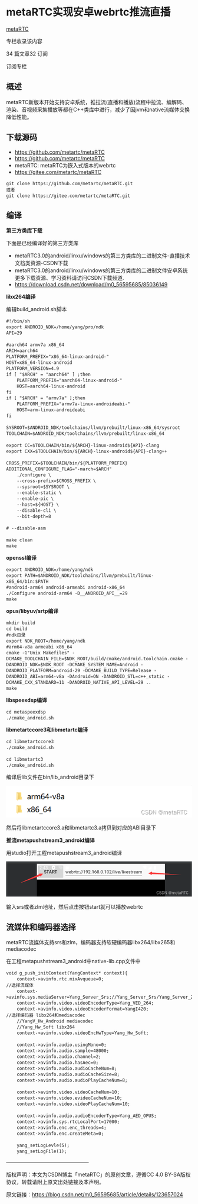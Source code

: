 # metaRTC实现安卓webrtc推流直播


[metaRTC](https://blog.csdn.net/m0_56595685/category_11474470.html)

专栏收录该内容

34 篇文章32 订阅

订阅专栏

## 概述 ##

metaRTC新版本开始支持安卓系统，推拉流(直播和播放)流程中拉流、编解码、渲染、音视频采集播放等都在C++类库中进行，减少了因jvm和native流媒体交换降低性能。

## 下载源码 ##

- https://github.com/metartc/metaRTC
- https://github.com/metartc/metaRTC
- metaRTC: metaRTC为嵌入式版本的webrtc
- https://gitee.com/metartc/metaRTC

```
git clone https://github.com/metartc/metaRTC.git
或者
git clone https://gitee.com/metartc/metaRTC.git
```

## 编译 ##

**第三方类库下载**

下面是已经编译好的第三方类库

- metaRTC3.0的android/linxu/windows的第三方类库的二进制文件-直播技术文档类资源-CSDN下载
- metaRTC3.0的android/linxu/windows的第三方类库的二进制文件安卓系统更多下载资源、学习资料请访问CSDN下载频道.
- https://download.csdn.net/download/m0_56595685/85036149

**libx264编译**

编辑build_android.sh脚本

```
#!/bin/sh
export ANDROID_NDK=/home/yang/pro/ndk
API=29

#aarch64 armv7a x86_64
ARCH=aarch64
PLATFORM_PREFIX="x86_64-linux-android-"
HOST=x86_64-linux-android
PLATFORM_VERSION=4.9
if [ "$ARCH" = "aarch64" ] ;then
    PLATFORM_PREFIX="aarch64-linux-android-"
    HOST=aarch64-linux-android
fi
if [ "$ARCH" = "armv7a" ];then
    PLATFORM_PREFIX="armv7a-linux-androideabi-" 
    HOST=arm-linux-androideabi 
fi

SYSROOT=$ANDROID_NDK/toolchains/llvm/prebuilt/linux-x86_64/sysroot
TOOLCHAIN=$ANDROID_NDK/toolchains/llvm/prebuilt/linux-x86_64

export CC=$TOOLCHAIN/bin/${ARCH}-linux-android${API}-clang
export CXX=$TOOLCHAIN/bin/${ARCH}-linux-android${API}-clang++

CROSS_PREFIX=$TOOLCHAIN/bin/${PLATFORM_PREFIX}
ADDITIONAL_CONFIGURE_FLAG="-march=$ARCH"
    ./configure \
    --cross-prefix=$CROSS_PREFIX \
    --sysroot=$SYSROOT \
    --enable-static \
    --enable-pic \
    --host=${HOST} \
    --disable-cli \
    --bit-depth=8

# --disable-asm

make clean
make
```

**openssl编译**

```
export ANDROID_NDK=/home/yang/ndk
export PATH=$ANDROID_NDK/toolchains/llvm/prebuilt/linux-x86_64/bin:$PATH
#android-arm64 android-armeabi android-x86_64
./Configure android-arm64 -D__ANDROID_API__=29
make
```

**opus/libyuv/srtp编译**

```
mkdir build
cd build
#ndk目录
export NDK_ROOT=/home/yang/ndk
#arm64-v8a armeabi x86_64
cmake -G"Unix Makefiles" -DCMAKE_TOOLCHAIN_FILE=$NDK_ROOT/build/cmake/android.toolchain.cmake -DANDROID_NDK=$NDK_ROOT -DCMAKE_SYSTEM_NAME=Android -DANDROID_PLATFORM=android-29 -DCMAKE_BUILD_TYPE=Release -DANDROID_ABI=arm64-v8a -DAndroid=ON -DANDROID_STL=c++_static -DCMAKE_CXX_STANDARD=11 -DANDROID_NATIVE_API_LEVEL=29 ..
make
```

**libspeexdsp编译**

    cd metaspeexdsp
    ./cmake_android.sh

**libmetartccore3和libmetartc编译**

    cd libmetartccore3
    ./cmake_android.sh

    cd libmetartc3
    ./cmake_android.sh

编译后lib文件在bin/lib_android目录下

![](./metaRTC/ae3f7f271ef84af2b31e1934cafdf96d.png)

 然后将libmetartccore3.a和libmetartc3.a拷贝到对应的ABI目录下

**推流metapushstream3_android编译**

用studio打开工程metapushstream3_android编译

![](./metaRTC/cebf3ead79d74eb590f845b023daec3d.png)

 输入srs或者zlm地址，然后点击按钮start就可以播放webrtc

## 流媒体和编码器选择 ##

metaRTC流媒体支持srs和zlm，编码器支持软硬编码器libx264/libx265和mediacodec

在工程metapushstream3_android中native-lib.cpp文件中

```
void g_push_initContext(YangContext* context){
    context->avinfo.rtc.mixAvqueue=0;
//选择流媒体
    context->avinfo.sys.mediaServer=Yang_Server_Srs;//Yang_Server_Srs/Yang_Server_Zlm
    context->avinfo.video.videoEncoderType=Yang_VED_264;
    context->avinfo.video.videoEncoderFormat=YangI420;
//选择编码器 libx264和mediacodec
    //YangV_Hw_Android mediacodec
    //Yang_Hw_Soft libx264
    context->avinfo.video.videoEncHwType=Yang_Hw_Soft;

    context->avinfo.audio.usingMono=0;
    context->avinfo.audio.sample=48000;
    context->avinfo.audio.channel=2;
    context->avinfo.audio.hasAec=0;
    context->avinfo.audio.audioCacheNum=8;
    context->avinfo.audio.audioCacheSize=8;
    context->avinfo.audio.audioPlayCacheNum=8;
    
    context->avinfo.video.videoCacheNum=10;
    context->avinfo.video.evideoCacheNum=10;
    context->avinfo.video.videoPlayCacheNum=10;
    
    context->avinfo.audio.audioEncoderType=Yang_AED_OPUS;
    context->avinfo.sys.rtcLocalPort=17000;
    context->avinfo.enc.enc_threads=4;
    context->avinfo.enc.createMeta=0;
    
    yang_setLogLevle(5);
    yang_setLogFile(1);
```

————————————————

版权声明：本文为CSDN博主「metaRTC」的原创文章，遵循CC 4.0 BY-SA版权协议，转载请附上原文出处链接及本声明。

原文链接：https://blog.csdn.net/m0_56595685/article/details/123657024
